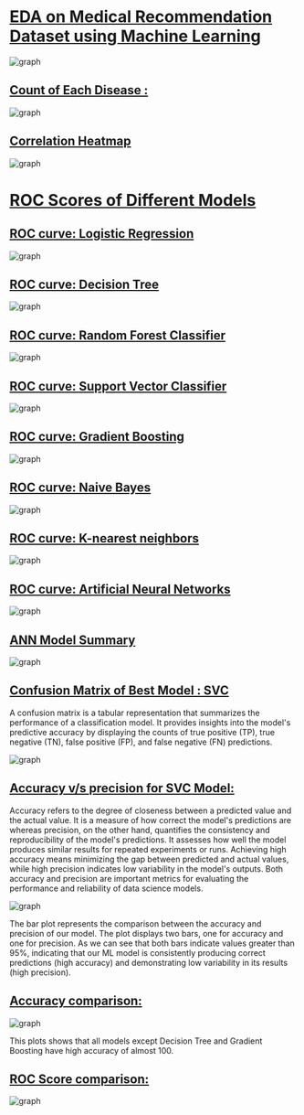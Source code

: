 <u><h1>EDA on Medical Recommendation Dataset using Machine Learning</h1></u>

<img alt="graph" src="./accuracy_comparison_of_models.png">
<u><h2>Count of Each Disease :</h2></u>

<img alt="graph" src="./Count_of_each_disease.png">

<u><h2>Correlation Heatmap</h2></u>

<img alt="graph" src="./heatmap.png">

<u><h1>ROC Scores of Different Models</h1></u>

<u><h2> ROC curve: Logistic Regression</h2></u>

<img alt="graph" src="./ROC_curve_logistic_regression.png">

<u><h2> ROC curve: Decision Tree</h2></u>

<img alt="graph" src="./ROC_curve_decision_tree.png">

<u><h2> ROC curve: Random Forest Classifier</h2></u>

<img alt="graph" src="./ROC_curve_random_forest.png">

<u><h2> ROC curve: Support Vector Classifier</h2></u>

<img alt="graph" src="./ROC_curve_support_vector_classifier.png">

<u><h2> ROC curve: Gradient Boosting</h2></u>

<img alt="graph" src="./ROC_curve_gradient_boosting.png">

<u><h2> ROC curve: Naive Bayes</h2></u>

<img alt="graph" src="./ROC_curve_naive_bayes.png">

<u><h2> ROC curve: K-nearest neighbors</h2></u>

<img alt="graph" src="./ROC_curve_k_nearest_neighbors.png">

<u><h2> ROC curve: Artificial Neural Networks</h2></u>

<img alt="graph" src="./ROC_curve_artificial_neural_networks.png">

<u><h2> ANN Model Summary </h2></u>

<img alt="graph" src="./ANN_model_summary.png">

<u><h2>Confusion Matrix of Best Model : SVC</h2></u>

A confusion matrix is a tabular representation that summarizes the performance of a classification model. It provides insights into the model's predictive accuracy by displaying the counts of true positive (TP), true negative (TN), false positive (FP), and false negative (FN) predictions.

<img alt="graph" src="./confusion_matrix_of_best_model.png">

<u><h2>Accuracy v/s precision for SVC Model:</h2></u>

Accuracy refers to the degree of closeness between a predicted value and the actual value. It is a measure of how correct the model's predictions are whereas precision, on the other hand, quantifies the consistency and reproducibility of the model's predictions. It assesses how well the model produces similar results for repeated experiments or runs. Achieving high accuracy means minimizing the gap between predicted and actual values, while high precision indicates low variability in the model's outputs. Both accuracy and precision are important metrics for evaluating the performance and reliability of data science models.

<img alt="graph" src="./SVC_model_accuracy_and_precision.png">

The bar plot represents the comparison between the accuracy and precision of our model. The plot displays two bars, one for accuracy and one for precision. As we can see that both bars indicate values greater than 95%, indicating that our ML model is consistently producing correct predictions (high accuracy) and demonstrating low variability in its results (high precision). 

<u><h2> Accuracy comparison:</h2></u>

<img alt="graph" src="./accuracy_comparison_of_models.png">

This plots shows that all models except Decision Tree and Gradient Boosting have high accuracy of almost 100.

<u><h2> ROC Score comparison:</h2></u>

<img alt="graph" src="./ROC_comparison_of_models.png">
